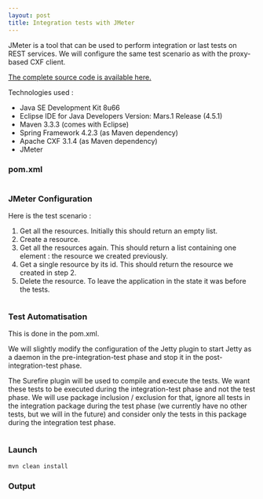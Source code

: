 ```yaml
---
layout: post
title: Integration tests with JMeter
---
```


JMeter is a tool that can be used to perform integration or last tests on REST services. We will configure the same test scenario as with the proxy-based CXF client.

[The complete source code is available here.](https://github.com/nadegegriesser/code-samples/tree/2.3.0)

Technologies used :

* Java SE Development Kit 8u66
* Eclipse IDE for Java Developers Version: Mars.1 Release (4.5.1)
* Maven 3.3.3 (comes with Eclipse)
* Spring Framework 4.2.3 (as Maven dependency)
* Apache CXF 3.1.4 (as Maven dependency)
* JMeter

### pom.xml

```xml
```




### JMeter Configuration

Here is the test scenario :

1. Get all the resources. Initially this should return an empty list.
2. Create a resource.
3. Get all the resources again. This should return a list containing one element : the resource we created previously.
4. Get a single resource by its id. This should return the resource we created in step 2.
5. Delete the resource. To leave the application in the state it was before the tests.

```java

```

### Test Automatisation

This is done in the pom.xml.

We will slightly modify the configuration of the Jetty plugin to start Jetty as a daemon in the pre-integration-test phase and stop it in the post-integration-test phase.

The Surefire plugin will be used to compile and execute the tests. We want these tests to be executed during the integration-test phase and not the test phase. We will use package inclusion / exclusion for that, ignore all tests in the integration package during the test phase (we currently have no other tests, but we will in the future) and consider only the tests in this package during the integration test phase.

```xml

```

### Launch

```sh
mvn clean install
```

### Output

```text


```



